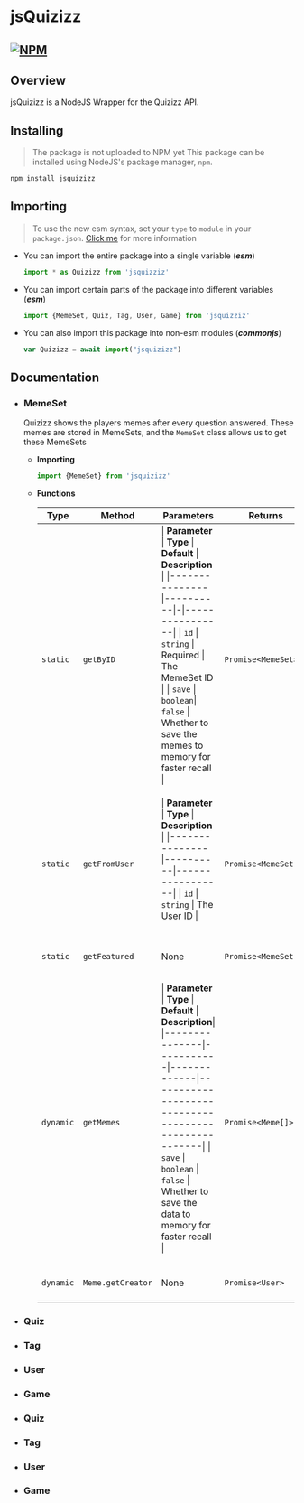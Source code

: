 # jsQuizizz
[![NPM](https://img.shields.io/npm/v/jsquizizz?color=darkcyan&logo=npm&style=for-the-badge&label=Version)](https://nodei.co/npm/jsquizizz/)
---
## Overview
jsQuizizz is a NodeJS Wrapper for the Quizizz API.

## Installing
> The package is not uploaded to NPM yet
This package can be installed using NodeJS's package manager, `npm`.
```bash
npm install jsquizizz
```

## Importing
> To use the new esm syntax, set your `type` to `module` in your `package.json`. [Click me](https://nodejs.org/api/packages.html#packages_package_json_and_file_extensions) for more information
- You can import the entire package into a single variable (***esm***)
    ```js
    import * as Quizizz from 'jsquizziz'
    ```

- You can import certain parts of the package into different variables (***esm***)
    ```js
    import {MemeSet, Quiz, Tag, User, Game} from 'jsquizziz'
    ```
- You can also import this package into non-esm modules (***commonjs***)
    ```js
    var Quizizz = await import("jsquizizz")
    ```

## Documentation
- ### MemeSet
    Quizizz shows the players memes after every question answered. These memes are stored in MemeSets, and the `MemeSet` class allows us to get these MemeSets

    - **Importing**
        ```js
        import {MemeSet} from 'jsquizizz'
        ```
    - **Functions**
        <table><thead><tr><th>Type<th>Method<th>Parameters<th>Returns<th>Description<th>Example<tbody><tr><td>

        `static`<td>`getByID`<td>
        | **Parameter** | **Type** | **Default** | **Description** |
        |---------------|----------|-|----------------|
        | `id`          | `string` | Required | The MemeSet ID  |
        | `save`        | `boolean`| `false` | Whether to save the memes to memory for faster recall |
        <td>
        
        `Promise<MemeSet>`<td>Gets a MemeSet via it's ID<td>
        ```js
        await MemeSet.getByID("abcdef", false) 
        ```
        <tr><td>

        `static`<td>`getFromUser`<td>
        | **Parameter** | **Type** | **Description** |
        |---------------|----------|-----------------|
        | `id`          | `string` | The User ID     |
        <td>
        
        `Promise<MemeSet[]>`<td>Gets a list of MemeSets from a user's ID<td>
        ```js
        await MemeSet.getFromuser("abcdef")
        ```
        <tr><td>

        `static`<td>`getFeatured`<td>None<td>`Promise<MemeSet[]>`<td>Gets the currently featured MemeSets<td>
        ```js
        await MemeSet.getFeatured()
        ```
        <tr><td>

        `dynamic`<td>`getMemes`<td>
        | **Parameter** | **Type**  | **Default** | **Description**|
        |---------------|-----------|-------------|------------------------------------------------------|
        | `save`        | `boolean` | `false`     | Whether to save the data to memory for faster recall |
        <td>
        
        `Promise<Meme[]>`<td>Gets the memes from the MemeSet<td>
        ```js
        await myMemeSet.getMemes(true)
        ```
        <tr><td>

        `dynamic`<td>`Meme.getCreator`<td>None<td>`Promise<User>`<td>Gets the meme's creator.<td>
        ```js
        await (await myMemeSet.getMemes(false))[0].getCreator();
        ```
        </table>
- ### Quiz
- ### Tag
- ### User
- ### Game
- ### Quiz
- ### Tag
- ### User
- ### Game